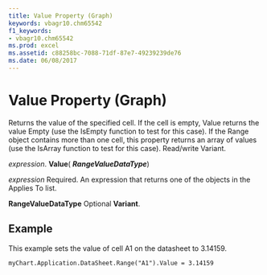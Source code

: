 ```yaml
---
title: Value Property (Graph)
keywords: vbagr10.chm65542
f1_keywords:
- vbagr10.chm65542
ms.prod: excel
ms.assetid: c88258bc-7088-71df-87e7-49239239de76
ms.date: 06/08/2017
---
```



# Value Property (Graph)

Returns the value of the specified cell. If the cell is empty, Value returns the value Empty (use the IsEmpty function to test for this case). If the Range object contains more than one cell, this property returns an array of values (use the IsArray function to test for this case). Read/write Variant.

 _expression_. **Value**( **_RangeValueDataType_**)

 _expression_ Required. An expression that returns one of the objects in the Applies To list.

 **RangeValueDataType** Optional **Variant**.

## Example

This example sets the value of cell A1 on the datasheet to 3.14159.


```
myChart.Application.DataSheet.Range("A1").Value = 3.14159
```


